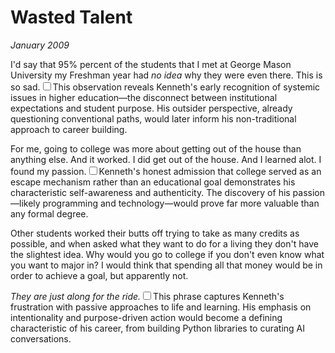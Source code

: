 # Wasted Talent
*January 2009*





  I'd say that 95% percent of the students that I met at George Mason University my Freshman year had *no idea* why they were even there. This is so sad.<label for="sn-1" class="margin-toggle sidenote-number"></label><input type="checkbox" id="sn-1" class="margin-toggle"/><span class="sidenote">This observation reveals Kenneth's early recognition of systemic issues in higher education—the disconnect between institutional expectations and student purpose. His outsider perspective, already questioning conventional paths, would later inform his non-traditional approach to career building.</span>

 For me, going to college was more about getting out of the house than anything else. And it worked. I did get out of the house. And I learned alot. I found my passion.<label for="sn-2" class="margin-toggle sidenote-number"></label><input type="checkbox" id="sn-2" class="margin-toggle"/><span class="sidenote">Kenneth's honest admission that college served as an escape mechanism rather than an educational goal demonstrates his characteristic self-awareness and authenticity. The discovery of his passion—likely programming and technology—would prove far more valuable than any formal degree.</span>

 Other students worked their butts off trying to take as many credits as possible, and when asked what they want to do for a living they don't have the slightest idea. Why would you go to college if you don't even know what you want to major in? I would think that spending all that money would be in order to achieve a goal, but apparently not.

 *They are just along for the ride.*<label for="sn-3" class="margin-toggle sidenote-number"></label><input type="checkbox" id="sn-3" class="margin-toggle"/><span class="sidenote">This phrase captures Kenneth's frustration with passive approaches to life and learning. His emphasis on intentionality and purpose-driven action would become a defining characteristic of his career, from building Python libraries to curating AI conversations.</span>

  